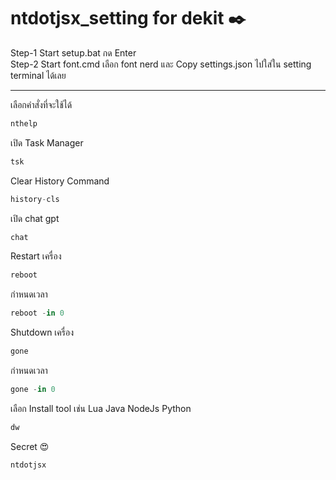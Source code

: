 # ntdotjsx_setting for dekit ✒️
Step-1 Start setup.bat กด Enter <br/>
Step-2 Start font.cmd เลือก font nerd และ Copy settings.json ไปใส่ใน setting terminal ได้เลย
<hr/>

เลือกคำสั่งที่จะใช้ได้
```jsx
nthelp
```
เปิด Task Manager
```jsx
tsk
```
Clear History Command
```jsx
history-cls
```
เปิด chat gpt
```jsx
chat
```
Restart เครื่อง
```jsx
reboot
```
กำหนดเวลา
```jsx
reboot -in 0
```
Shutdown เครื่อง
```jsx
gone
```
กำหนดเวลา
```jsx
gone -in 0
```
เลือก Install tool เช่น Lua Java NodeJs Python
```jsx
dw
```
Secret 😍
```jsx
ntdotjsx
```
